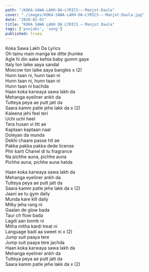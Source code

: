 ```yaml
---
path: "/KOKA-SAWA-LAKH-DA-LYRICS-–-Manjot-Daula"
cover: "./images/KOKA-SAWA-LAKH-DA-LYRICS-–-Manjot-Daula.jpg"
date: "2020-02-01"
title: "KOKA SAWA LAKH DA LYRICS – Manjot Daula"
tags: ['punjabi', 'song']
published: truea
---
```

  
Koka Sawa Lakh Da Lyrics  
Oh tainu main manga ke ditte jhumke  
Agle hi din aake kehta baby gumm gaye  
Italy ton laike aaya sandal  
Moscow ton laike aaya bangles x (2)  
Hunn taan ni, hunn taan ni  
Hunn taan ni, hunn taan ni  
Hunn taan ni bachda  
Haan koka karwaya sawa lakh da  
Mehanga eyeliner ankh da  
Tutteya peya ae putt jatt da  
Saara kamm patle jehe lakk da x (2)  
Kaleena jehi feel teri  
Uchi uchi heel  
Tera husan vi litt ae  
Kaptaan kaptaan naal  
Doleyan da munda  
Dekhi chaare passe hit ae  
Pakka pakka pakka dede license  
Phir karti Chanel di tu fragrance  
Na pichhe auna, pichhe auna  
Pichhe auna, pichhe auna hatda  
  
  
  
  
  
  
Haan koka karwaya sawa lakh da  
Mehanga eyeliner ankh da  
Tutteya peya ae putt jatt da  
Saara kamm patle jehe lakk da x (2)  
Jaani ae tu gym daily  
Munda kare kill daily  
Milky jeha rang ni  
Gaalan de glow bada  
Taur ch flow bada  
Lagdi aan bomb ni  
Mitha mitha kardi treat ni  
Language badi aa sweet ni x (2)  
Jump suit paaya tere  
Jump suit paaya tere jachda  
Haan koka karwaya sawa lakh da  
Mehanga eyeliner ankh da  
Tutteya peya ae putt jatt da  
Saara kamm patle jehe lakk da x (2)  
